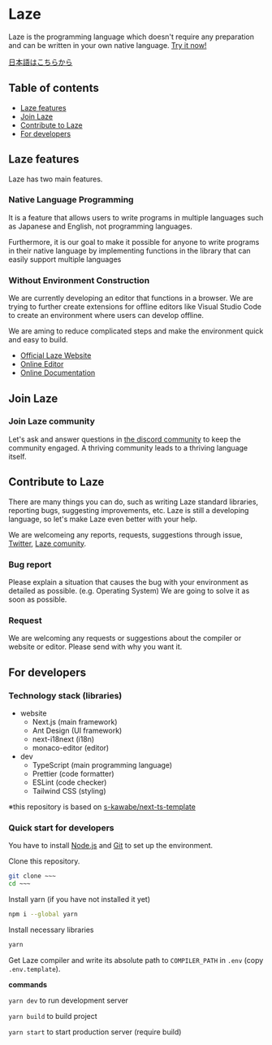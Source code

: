 # Laze

Laze is the programming language which doesn't require any preparation and can be written in your own native language.
[Try it now!](http://laze.ddns.net)

[日本語はこちらから](/README_ja.md)

## Table of contents

- [Laze features](#laze-features)
- [Join Laze](#join-laze)
- [Contribute to Laze](#contribute-to-laze)
- [For developers](#for-developers)

## Laze features

Laze has two main features.

### Native Language Programming

It is a feature that allows users to write programs in multiple languages such as Japanese and English, not programming languages.

Furthermore, it is our goal to make it possible for anyone to write programs in their native language by implementing functions in the library that can easily support multiple languages

### Without Environment Construction

We are currently developing an editor that functions in a browser. We are trying to further create extensions for offline editors like Visual Studio Code to create an environment where users can develop offline.

We are aming to reduce complicated steps and make the environment quick and easy to build.

* [Official Laze Website](http://laze.ddns.net)
* [Online Editor](https://laze.ddns.net/editor)
* [Online Documentation](https://laze.ddns.net/docs)

## Join Laze

### Join Laze community

Let's ask and answer questions in [the discord community](https://discord.gg/K3prMrmS7e) to keep the community engaged. A thriving community leads to a thriving language itself.

## Contribute to Laze

There are many things you can do, such as writing Laze standard libraries, reporting bugs, suggesting improvements, etc. Laze is still a developing language, so let's make Laze even better with your help.

We are welcomeing any reports, requests, suggestions through issue, [Twitter](https://twitter.com/LazeProjectTeam), [Laze comunity](https://discord.gg/K3prMrmS7e).

### Bug report

Please explain a situation that causes the bug with your environment as detailed as possible. (e.g. Operating System) We are going to solve it as soon as possible.

### Request

We are welcoming any requests or suggestions about the compiler or website or editor. Please send with why you want it.

## For developers

### Technology stack (libraries)

- website
  - Next.js (main framework)
  - Ant Design (UI framework)
  - next-i18next (i18n)
  - monaco-editor (editor)
- dev
  - TypeScript (main programming language)
  - Prettier (code formatter)
  - ESLint (code checker)
  - Tailwind CSS (styling)

※this repository is based on [s-kawabe/next-ts-template](https://github.com/s-kawabe/next-ts-template)

### Quick start for developers

You have to install [Node.js](https://nodejs.org/ja/) and [Git](https://git-scm.com/) to set up the environment.

Clone this repository.

```bash
git clone ~~~
cd ~~~
```

Install yarn (if you have not installed it yet)

```bash
npm i --global yarn
```

Install necessary libraries

```bash
yarn
```

Get Laze compiler and write its absolute path to `COMPILER_PATH` in `.env` (copy `.env.template`).

**commands**

`yarn dev` to run development server

`yarn build` to build project

`yarn start` to start production server (require build)
